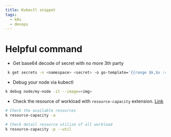 ```yaml
---
title: Kubectl snippet
tags:
  - k8s
  - devops
---
```

# Helpful command

- Get base64 decode of secret with no more 3th party

```bash
 k get secrets -n <namespace> <secret> -o go-template='{{range $k,$v := .data}}{{"### "}}{{$k}}{{"\n"}}{{$v|base64decode}}{{"\n\n"}}{{end}}'
```

- Debug your node via kubectl

```bash
k debug node/my-node -it --image=<img>
```

- Check the resource of workload with `resource-capacity` extension. [Link](https://github.com/robscott/kube-capacity)

```bash
# Check the available resources
k resource-capacity -a

# Check detail resource utilize of all workload
k resource-capacity -p --util
```
